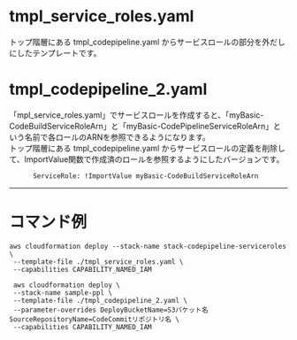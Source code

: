 # tmpl_service_roles.yaml

トップ階層にある tmpl_codepipeline.yaml からサービスロールの部分を外だしにしたテンプレートです。

# tmpl_codepipeline_2.yaml

「mpl_service_roles.yaml」でサービスロールを作成すると、「myBasic-CodeBuildServiceRoleArn」と「myBasic-CodePipelineServiceRoleArn」という名前で各ロールのARNを参照できるようになります。  
トップ階層にある tmpl_codepipeline.yaml からサービスロールの定義を削除して、ImportValue関数で作成済のロールを参照するようにしたバージョンです。

```yaml:例
      ServiceRole: !ImportValue myBasic-CodeBuildServiceRoleArn
```

---

# コマンド例

```
aws cloudformation deploy --stack-name stack-codepipeline-serviceroles \
 --template-file ./tmpl_service_roles.yaml \
 --capabilities CAPABILITY_NAMED_IAM
```

```
 aws cloudformation deploy \
 --stack-name sample-ppl \
 --template-file ./tmpl_codepipeline_2.yaml \
 --parameter-overrides DeployBucketName=S3バケット名 SourceRepositoryName=CodeCommitリポジトリ名 \
 --capabilities CAPABILITY_NAMED_IAM
```